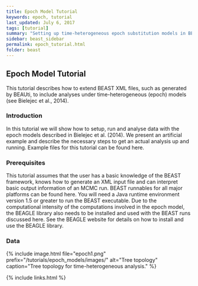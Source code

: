 ```yaml
---
title: Epoch Model Tutorial
keywords: epoch, tutorial
last_updated: July 6, 2017
tags: [tutorial]
summary: "Setting up time-heterogeneous epoch substitution models in BEAST."
sidebar: beast_sidebar
permalink: epoch_tutorial.html
folder: beast
---
```


## Epoch Model Tutorial

This tutorial describes how to extend BEAST XML files, such as generated by BEAUti, to include analyses under time-heterogeneous (epoch) models (see Bielejec et al., 2014).

### Introduction

In this tutorial we will show how to setup, run and analyse data with the epoch models described in Bielejec et al. (2014). 
We present an artificial example and describe the necessary steps to get an actual analysis up and running. 
Example files for this tutorial can be found here.

### Prerequisites

This tutorial assumes that the user has a basic knowledge of the BEAST framework, knows how to generate an XML input file and can interpret basic output information of an MCMC run. 
BEAST runnables for all major platforms can be found here. 
You will need a Java runtime environment version 1.5 or greater to run the BEAST executable. 
Due to the computational intensity of the computations involved in the epoch model, the BEAGLE library also needs to be installed and used with the BEAST runs discussed here. 
See the BEAGLE website for details on how to install and use the BEAGLE library.

### Data

{% include image.html file="epoch1.png" prefix="/tutorials/epoch_models/images/" alt="Tree topology" caption="Tree topology for time-heterogeneous analysis." %}



{% include links.html %}
